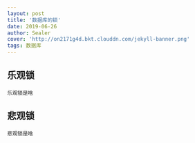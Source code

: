 ```yaml
---
layout: post
title: '数据库的锁'
date: 2019-06-26
author: Sealer
cover: 'http://on2171g4d.bkt.clouddn.com/jekyll-banner.png'
tags: 数据库
---
```

## 乐观锁
	乐观锁是啥

## 悲观锁
	悲观锁是啥
